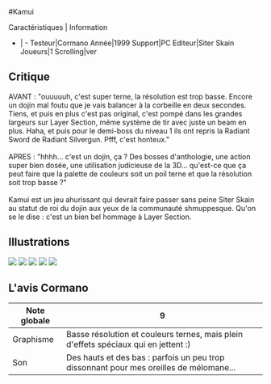 #Kamui

Caractéristiques | Information
- | -
Testeur|Cormano
Année|1999
Support|PC
Editeur|Siter Skain
Joueurs|1
Scrolling|ver

## Critique
AVANT : "ouuuuuh, c'est super terne, la résolution est trop basse. Encore un dojin mal foutu que je vais balancer à la corbeille en deux secondes.<br/>Tiens, et puis en plus c'est pas original, c'est pompé dans les grandes largeurs sur Layer Section, même système de tir avec juste un beam en plus. Haha, et puis pour le demi-boss du niveau 1 ils ont repris la Radiant Sword de Radiant Silvergun. Pfff, c'est honteux."<br/><br/>APRES : "hhhh... c'est un dojin, ça ? Des bosses d'anthologie, une action super bien dosée, une utilisation judicieuse de la 3D... qu'est-ce que ça peut faire que la palette de couleurs soit un poil terne et que la résolution soit trop basse ?"<br/><br/>Kamui est un jeu ahurissant qui devrait faire passer sans peine Siter Skain au statut de roi du dojin aux yeux de la communauté shmuppesque. Qu'on se le dise : c'est un bien bel hommage à Layer Section.

## Illustrations
![](http://www.shmup.com/images/thumbs/img_fiche_1_400.jpg)
![](http://www.shmup.com/images/thumbs/img_fiche_2_400.jpg)
![](http://www.shmup.com/images/thumbs/img_fiche_3_400.jpg)
![](http://www.shmup.com/images/thumbs/)
![](http://www.shmup.com/images/thumbs/)

## L'avis Cormano
Note globale|9
-|-
Graphisme|Basse résolution et couleurs ternes, mais plein d'effets spéciaux qui en jettent :)
Son|Des hauts et des bas : parfois un peu trop dissonnant pour mes oreilles de mélomane...
